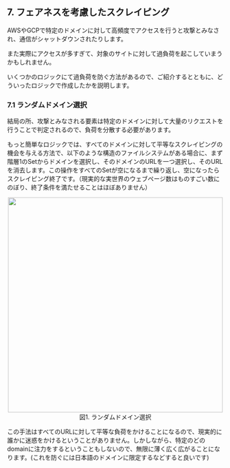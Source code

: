 ## 7. フェアネスを考慮したスクレイピング

AWSやGCPで特定のドメインに対して高頻度でアクセスを行うと攻撃とみなされ、通信がシャットダウンされたりします。  

また実際にアクセスが多すぎて、対象のサイトに対して過負荷を起こしていまうかもしれません。  

いくつかのロジックにて過負荷を防ぐ方法があるので、ご紹介するとともに、どういったロジックで作成したかを説明します。  

### 7.1 ランダムドメイン選択 

結局の所、攻撃とみなされる要素は特定のドメインに対して大量のリクエストを行うことで判定されるので、負荷を分散する必要があります。  

もっと簡単なロジックでは、すべてのドメインに対して平等なスクレイピングの機会を与える方法で、以下のような構造のファイルシステムがある場合に、まず階層1のSetからドメインを選択し、そのドメインのURLを一つ選択し、そのURLを消去します。この操作をすべてのSetが空になるまで繰り返し、空になったらスクレイピング終了です。（現実的な実世界のウェブページ数はものすごい数にのぼり、終了条件を満たせることはほぼありません）

<div align="center">
  <img width="500px" src="https://www.dropbox.com/s/f39me2llfwx40c8/2019-01-20-z1.png?raw=1">
  <div> 図1. ランダムドメイン選択 </div>
</div>

この手法はすべてのURLに対して平等な負荷をかけることになるので、現実的に誰かに迷惑をかけるということがありません。しかしながら、特定のどのdomainに注力をするということもしないので、無限に薄く広く広がることになります。(これを防ぐには日本語のドメインに限定するなどすると良いです)
   